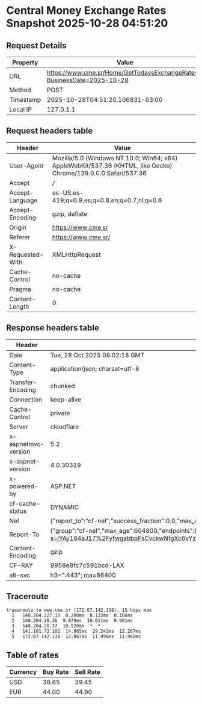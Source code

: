 # Central Money Exchange Rates Snapshot 2025-10-28 04:51:20
## Request Details

| Property | Value |
|----------|-------|
| URL | https://www.cme.sr/Home/GetTodaysExchangeRates/?BusinessDate=2025-10-28 |
| Method | POST |
| Timestamp | 2025-10-28T04:51:20.106831-03:00 |
| Local IP | 127.0.1.1 |
    
## Request headers table

| Header | Value |
|--------|-------|
| User-Agent | Mozilla/5.0 (Windows NT 10.0; Win64; x64) AppleWebKit/537.36 (KHTML, like Gecko) Chrome/139.0.0.0 Safari/537.36 |
| Accept | */* |
| Accept-Language | es-US,es-419;q=0.9,es;q=0.8,en;q=0.7,nl;q=0.6 |
| Accept-Encoding | gzip, deflate |
| Origin | https://www.cme.sr |
| Referer | https://www.cme.sr/ |
| X-Requested-With | XMLHttpRequest |
| Cache-Control | no-cache |
| Pragma | no-cache |
| Content-Length | 0 |

    
## Response headers table
| Header | Value |
|--------|-------|
| Date | Tue, 28 Oct 2025 08:02:18 GMT |
| Content-Type | application/json; charset=utf-8 |
| Transfer-Encoding | chunked |
| Connection | keep-alive |
| Cache-Control | private |
| Server | cloudflare |
| x-aspnetmvc-version | 5.2 |
| x-aspnet-version | 4.0.30319 |
| x-powered-by | ASP.NET |
| cf-cache-status | DYNAMIC |
| Nel | {"report_to":"cf-nel","success_fraction":0.0,"max_age":604800} |
| Report-To | {"group":"cf-nel","max_age":604800,"endpoints":[{"url":"https://a.nel.cloudflare.com/report/v4?s=jYAy184aJ17%2FyfwgabbpFsCvckwNtgXc6vYzDBP%2Bos%2BG31ayz%2BTP%2BAM%2FiYGTR%2FxyzcX6OM0XPZ39P7HiuN1qAQtpUziK3W9MYS8%3D"}]} |
| Content-Encoding | gzip |
| CF-RAY | 9958e8fc7c591bcd-LAX |
| alt-svc | h3=":443"; ma=86400 |

## Traceroute 

```
traceroute to www.cme.sr (172.67.142.118), 15 hops max
  1   140.204.227.13  0.200ms  0.133ms  0.106ms 
  2   140.204.28.36  9.879ms  10.011ms  9.901ms 
  3   140.204.28.37  10.920ms  *  * 
  4   141.101.72.102  14.965ms  29.242ms  12.267ms 
  5   172.67.142.118  12.067ms  11.996ms  11.982ms 

```


## Table of rates

| Currency | Buy Rate | Sell Rate |
|----------|----------|-----------|
| USD | 38.65 | 39.45 |
| EUR | 44.00 | 44.90 |
